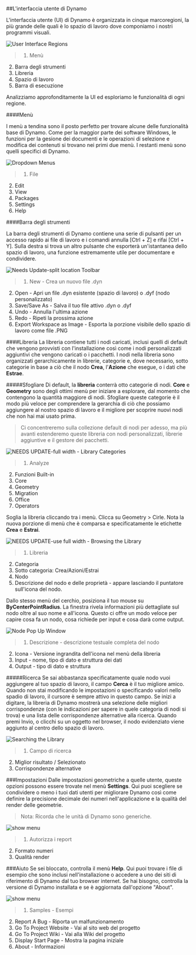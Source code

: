 ##L'interfaccia utente di Dynamo

L'interfaccia utente (UI) di Dynamo è organizzata in cinque marcoregioni, la più grande delle quali è lo spazio di lavoro dove componiamo i nostri programmi visuali.

![User Interface Regions](images/2-2/01-UI-Regions.png)

>1. Menù
2. Barra degli strumenti
3. Libreria
4. Spazio di lavoro
5. Barra di esecuzione

Analizziamo approfonditamente la UI ed esploriamo le funzionalità di ogni regione.

####Menù

I menù a tendina sono il posto perfetto per trovare alcune delle funzionalità base di Dynamo. Come per la maggior parte dei software Windows, le funzioni per la gesione dei documenti e le operazioni di selezione e modifica dei contenuti si trovano nei primi due menù. I restanti menù sono quelli specifici di Dynamo.

![Dropdown Menus](images/2-2/02-Menus.png)
> 1. File
2. Edit
3. View
4. Packages
5. Settings
6. Help

####Barra degli strumenti

La barra degli strumenti di Dynamo contiene una serie di pulsanti per un accesso rapido ai file di lavoro e i comandi annulla [Ctrl + Z] e rifai [Ctrl + Y]. Sulla destra si trova un altro pulsante che esporterà un'istantanea dello spazio di lavoro, una funzione estremamente utile per documentare e condividere.

![Needs Update-split location Toolbar](images/2-2/03-Toolbar.png)

> 1. New - Crea un nuovo file .dyn
2. Open - Apri un file .dyn esistente (spazio di lavoro) o .dyf (nodo personalizzato)
3. Save/Save As - Salva il tuo file attivo .dyn o .dyf
4. Undo - Annulla l'ultima azione
5. Redo - Ripeti la prossima azione
6. Export Workspace as Image - Esporta la porzione visibile dello spazio di lavoro come file .PNG

####Libreria
La libreria contiene tutti i nodi caricati, inclusi quelli di default che vengono provvisti con l'installazione così come i nodi personalizzati aggiuntivi che vengono caricati o i pacchetti. I nodi nella libreria sono organizzati gerarchicamente in librerie, categorie e, dove necessario, sotto categorie in base a ciò che il nodo **Crea**, l'**Azione** che esegue, o i dati che **Estrae**.

#####Sfogliare
Di default, la **libreria** conterrà otto categorie di nodi. **Core** e **Geometry** sono degli ottimi menù per iniziare a esplorare, dal momento che contengono la quantità maggiore di nodi. Sfogliare queste categorie è il modo più veloce per comprendere la gerarchia di ciò che possiamo aggiungere al nostro spazio di lavoro e il migliore per scoprire nuovi nodi che non hai mai usato prima.

> Ci concentreremo sulla collezione default di nodi per adesso, ma più avanti estenderemo queste libreria con nodi personalizzati, librerie aggiuntive e il gestore dei pacchetti.

![NEEDS UPDATE-full width - Library Categories](images/2-2/04-LibraryCategories.png)
>1. Analyze
2. Funzioni Built-in
3. Core
4. Geometry
5. Migration
6. Office
7. Operators

Soglia la libreria cliccando tra i menù. Clicca su Geometry > Cirle. Nota la nuova porzione di menù che è comparsa e specificatamente le etichette **Crea** e **Estrai**.

![NEEDS UPDATE-use full width - Browsing the Library](images/2-2/05-LibraryBrowsing.png)
>1. Libreria
2. Categoria
3. Sotto categoria: Crea/Azioni/Estrai
4. Nodo
5. Descrizione del nodo e delle proprietà - appare lasciando il puntatore sull'icona del nodo.

Dallo stesso menù del cerchio, posiziona il tuo mouse su **ByCenterPointRadius**. La finestra rivela informazioni più dettagliate sul nodo oltre al suo nome e all'icona. Questo ci offre un modo veloce per capire cosa fa un nodo, cosa richiede per input e cosa darà come output.

![Node Pop Up Window](images/2-2/06-NodePopup.png)
>1. Descrizione - descrizione testuale completa del nodo
2. Icona - Versione ingrandita dell'icona nel menù della libreria
3. Input - nome, tipo di dato e struttura dei dati
4. Output - tipo di dato e struttura

#####Ricerca
Se sai abbastanza specificatamente quale nodo vuoi aggiungere al tuo spazio di lavoro, il campo **Cerca** è il tuo migliore amico. Quando non stai modificando le impostazioni o specificando valori nello spadio di lavoro, il cursore è sempre attivo in questo campo. Se inizi a digitare, la libreria di Dynamo mostrerà una selezione delle migliori corrispondenze (con le indicazioni per sapere in quele categoria di nodi si trova) e una lista delle corrispondenze alternative alla ricerca. Quando premi Invio, o clicchi su un oggetto nel browser, il nodo evidenziato viene aggiunto al centro dello spazio di lavoro.

![Searching the Library](images/2-2/07-LibrarySearching.png)
>1. Campo di ricerca
2. Miglior risultato / Selezionato
3. Corrispondenze alternative

###Impostazioni
Dalle impostazioni geometriche a quelle utente, queste opzioni possono essere trovate nel menù **Settings**. Qui puoi scegliere se condividere o meno i tuoi dati utenti per migliorare Dynamo così come definire la precisione decimale dei numeri nell'applicazione e la qualità del render delle geometrie.

> Nota: Ricorda che le unità di Dynamo sono generiche.

![show menu](images/2-2/08-Settings.png)

>1. Autorizza i report
2. Formato numeri
3. Qualità render

###Aiuto
Se sei bloccato, controlla il menù **Help**. Qui puoi trovare i file di esempio che sono inclusi nell'installazione o accedere a uno dei siti di riferimento di Dynamo dal tuo browser internet. Se hai bisogno, controlla la versione di Dynamo installata e se è aggiornata dall'opzione "About".

![show menu](images/2-2/09-Help.png)

>1. Samples - Esempi
2. Report A Bug - Riporta un malfunzionamento
3. Go To Project Website - Vai al sito web del progetto
4. Go To Project Wiki - Vai alla Wiki del progetto
5. Display Start Page - Mostra la pagina iniziale
6. About - Informazioni



